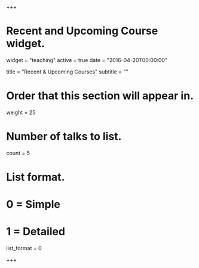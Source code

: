 +++
# Recent and Upcoming Course widget.
widget = "teaching"
active = true
date = "2016-04-20T00:00:00"

title = "Recent & Upcoming Courses"
subtitle = ""

# Order that this section will appear in.
weight = 25

# Number of talks to list.
count = 5

# List format.
#   0 = Simple
#   1 = Detailed
list_format = 0

+++